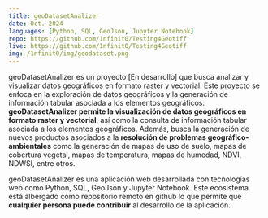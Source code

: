 ```yaml
---
title: geoDatasetAnalizer
date: Oct. 2024
languages: [Python, SQL, GeoJson, Jupyter Notebook]
repo: https://github.com/1nfinit0/Testing4Geotiff
live: https://github.com/1nfinit0/Testing4Geotiff
img: /1nfinit0/img/geodataset.png
---
```


geoDatasetAnalizer es un proyecto [En desarrollo] que busca analizar y visualizar datos geográficos en formato raster y vectorial. Este proyecto se enfoca en la exploración de datos geográficos y la generación de información tabular asociada a los elementos geográficos. **geoDatasetAnalizer permite la visualización de datos geográficos en formato raster y vectorial**, así como la consulta de información tabular asociada a los elementos geográficos. Además, busca la generación de nuevos productos asociados a la **resolución de problemas geográfico-ambientales** como la generación de mapas de uso de suelo, mapas de cobertura vegetal, mapas de temperatura, mapas de humedad, NDVI, NDWSI, entre otros.

geoDatasetAnalizer es una aplicación web desarrollada con tecnologías web como Python, SQL, GeoJson y Jupyter Notebook. Este ecosistema está albergado como repositorio remoto en github lo que permite que **cualquier persona puede contribuir** al desarrollo de la aplicación.
